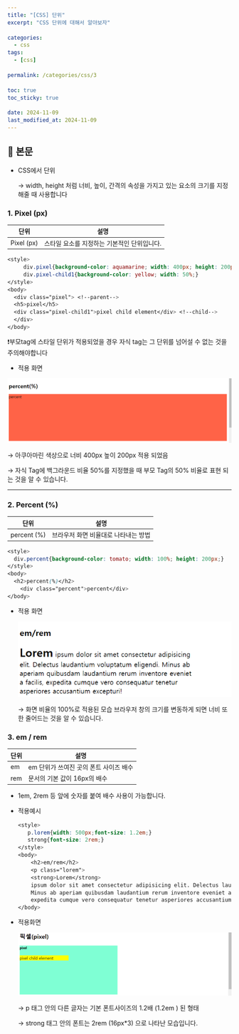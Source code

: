 ```yaml
---
title: "[CSS] 단위"
excerpt: "CSS 단위에 대해서 알아보자"

categories:
  - css
tags:
  - [css]

permalink: /categories/css/3

toc: true
toc_sticky: true

date: 2024-11-09
last_modified_at: 2024-11-09
---
```


## 🦥 본문

- CSS에서 단위
    
    → width, height 처럼 너비, 높이, 간격의 속성을 가지고 있는 요소의 크기를 지정해줄 때 사용합니다
    

### 1. Pixel (px)

| 단위       | 설명                                    |
|------------|-----------------------------------------|
| Pixel (px) | 스타일 요소를 지정하는 기본적인 단위입니다. |


```css
<style>
     div.pixel{background-color: aquamarine; width: 400px; height: 200px;}
     div.pixel-child1{background-color: yellow; width: 50%;}
</style>
<body>
  <div class="pixel"> <!--parent-->
  <h5>pixel</h5>
  <div class="pixel-child1">pixel child element</div> <!--child-->
  </div>
</body>
```

❗부모tag에 스타일 단위가 적용되었을 경우 자식 tag는 그 단위를 넘어설 수 없는 것을 주의해야합니다 

- 적용 화면

![결과화면1](/assets/images/posts_img/css/css_images3_1.png)

→ 아쿠아마린 색상으로 너비 400px 높이 200px 적용 되었음

→ 자식 Tag에 백그라운드 비율 50%를 지정했을 때 부모 Tag의 50% 비율로 표현 되는 것을 알 수 있습니다.

---

### 2. Percent (%)

| 단위        | 설명                              |
|-------------|-----------------------------------|
| percent (%) | 브라우저 화면 비율대로 나타내는 방법 |


```css
<style>
  div.percent{background-color: tomato; width: 100%; height: 200px;}
</style>
<body>
  <h2>percent(%)</h2>
    <div class="percent">percent</div>
</body>
```

- 적용 화면
    
    ![결과화면2](/assets/images/posts_img/css/css_images3_2.png)
    
    → 화면 비율의 100%로 적용된 모습 브라우저 창의 크기를 변동하게 되면 너비 또한 줄어드는 것을 알 수 있습니다. 
    

### 3. em / rem

| 단위|          설명                        |
| --- | ----------------------------------- |
| em  | em 단위가 쓰여진 곳의 폰트 사이즈 배수 |
| rem | 문서의  기본 값이 16px의 배수         |

  * 1em, 2rem 등 앞에 숫자를 붙여 배수 사용이 가능합니다.

- 적용예시
    
    ```css
    <style>
       p.lorem{width: 500px;font-size: 1.2em;}
       strong{font-size: 2rem;}
    </style>
    <body>
        <h2>em/rem</h2>
        <p class="lorem">
        <strong>Lorem</strong>
        ipsum dolor sit amet consectetur adipisicing elit. Delectus laudantium voluptatum eligendi.
        Minus ab aperiam quibusdam laudantium rerum inventore eveniet a facilis,
        expedita cumque vero consequatur tenetur asperiores accusantium excepturi!</p>
    </body>
    ```
    

- 적용화면
    
    ![결과화면3](/assets/images/posts_img/css/css_images3_3.png)
    
    → p 태그 안의 다른 글자는 기본 폰트사이즈의 1.2배 (1.2em ) 된 형태
    
    → strong 태그 안의 폰트는 2rem (16px*3) 으로 나타난 모습입니다.